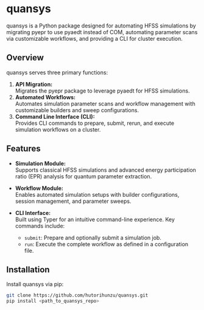 # quansys

quansys is a Python package designed for automating HFSS simulations by migrating pyepr to use pyaedt instead of COM, automating parameter scans via customizable workflows, and providing a CLI for cluster execution.

## Overview

quansys serves three primary functions:
1. **API Migration:**  
   Migrates the pyepr package to leverage pyaedt for HFSS simulations.
2. **Automated Workflows:**  
   Automates simulation parameter scans and workflow management with customizable builders and sweep configurations.
3. **Command Line Interface (CLI):**  
   Provides CLI commands to prepare, submit, rerun, and execute simulation workflows on a cluster.

## Features

- **Simulation Module:**  
  Supports classical HFSS simulations and advanced energy participation ratio (EPR) analysis for quantum parameter extraction.
  
- **Workflow Module:**  
  Enables automated simulation setups with builder configurations, session management, and parameter sweeps.
  
- **CLI Interface:**  
  Built using Typer for an intuitive command-line experience. Key commands include:
  - `submit`: Prepare and optionally submit a simulation job.
  - `run`: Execute the complete workflow as defined in a configuration file.

## Installation

Install quansys via pip:

```bash
git clone https://github.com/hutorihunzu/quansys.git
pip install <path_to_quansys_repo>
```